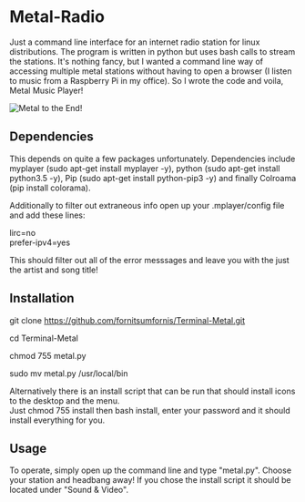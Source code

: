 # Metal-Radio
Just a command line interface for an internet radio station for linux distributions.  The program is written in python but uses bash calls to stream the stations.
It's nothing fancy, but I wanted a command line way of accessing multiple metal stations without having to open a browser (I listen to music from a Raspberry Pi in my office).  So I wrote the code and voila, Metal Music Player! 

![Metal to the End!](https://github.com/fornitsumfornis/Metal-Radio-CLI/blob/master/metalpy.png)

## Dependencies
This depends on quite a few packages unfortunately.  Dependencies include myplayer (sudo apt-get install myplayer -y), python (sudo apt-get install python3.5 -y), Pip (sudo apt-get install python-pip3 -y) and finally Colroama (pip install colorama).  

Additionally to filter out extraneous info open up your .mplayer/config file and add these lines:

lirc=no  
prefer-ipv4=yes

This should filter out all of the error messsages and leave you with the just the artist and song title!

## Installation

git clone https://github.com/fornitsumfornis/Terminal-Metal.git

cd Terminal-Metal

chmod 755 metal.py  

sudo mv metal.py /usr/local/bin

Alternatively there is an install script that can be run that should install icons to the desktop and the menu.  
Just chmod 755 install then bash install, enter your password and it should install everything for you.

## Usage

To operate, simply open up the command line and type "metal.py".  Choose your station and headbang away!  If you chose the install script it should be located under "Sound & Video".
